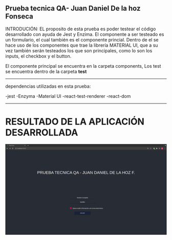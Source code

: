 Prueba tecnica QA- Juan Daniel De la hoz Fonseca
----------------------------------------------------
INTRODUCIÓN:
EL proposito de esta prueba es poder testear el código desarrollado con ayuda de Jest y Enzima.
El componente a ser testeado es un formulario, el cual también es el componente princial.
Dentro de el se hace uso de los componentes que trae la librería MATERIAL UI, que 
a su vez también serán testeados los que son principales, como lo son los inputs, el checkbox
y el button.

El componente principal se encuentra en la carpeta components, 
Los test se encuentra dentro de la carpeta __test__

----------------------------------------------------
dependencias utilizadas en esta prueba:

-jest
-Enzyma
-Material UI
-react-test-renderer
-react-dom

----------------------------------------------------
# RESULTADO DE LA APLICACIÓN DESARROLLADA

![ScreenShot](https://github.com/Juanda962908/PruebaQA-Jest-Enzyma/blob/master/screen/App-PruebaQA.png)
